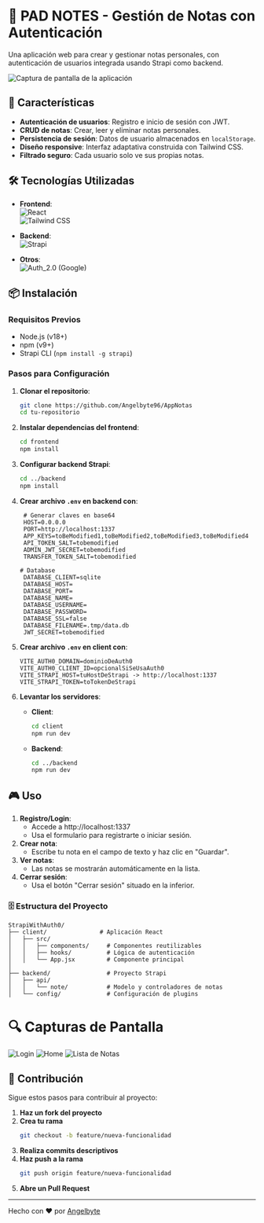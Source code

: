 
# 📝 PAD NOTES - Gestión de Notas con Autenticación

Una aplicación web para crear y gestionar notas personales, con autenticación de usuarios integrada usando Strapi como backend.

![Captura de pantalla de la aplicación](https://res.cloudinary.com/ddinz4ewu/image/upload/v1740539657/Web.png) <!-- Agrega una imagen aquí -->

## 🚀 Características

- **Autenticación de usuarios**: Registro e inicio de sesión con JWT.
- **CRUD de notas**: Crear, leer y eliminar notas personales.
- **Persistencia de sesión**: Datos de usuario almacenados en `localStorage`.
- **Diseño responsive**: Interfaz adaptativa construida con Tailwind CSS.
- **Filtrado seguro**: Cada usuario solo ve sus propias notas.

## 🛠 Tecnologías Utilizadas

- **Frontend**:  
  ![React](https://img.shields.io/badge/React-61DAFB?logo=react&logoColor=black)  
  ![Tailwind CSS](https://img.shields.io/badge/Tailwind_CSS-38B2AC?logo=tailwind-css&logoColor=white)

- **Backend**:  
  ![Strapi](https://img.shields.io/badge/Strapi-2F2E8B?logo=strapi&logoColor=white)

- **Otros**:  
  ![Auth_2.0](https://img.shields.io/badge/Auth_2.0-005e9d?logo=webauthn&logoColor=white&logoSize=auto) (Google)

## 📦 Instalación

### Requisitos Previos

- Node.js (v18+)
- npm (v9+)
- Strapi CLI (`npm install -g strapi`)

### Pasos para Configuración

1. **Clonar el repositorio**:
   ```bash
   git clone https://github.com/Angelbyte96/AppNotas
   cd tu-repositorio
   ```

2. **Instalar dependencias del frontend**:
   ```bash
   cd frontend
   npm install
   ```

3. **Configurar backend Strapi**:
   ```bash
   cd ../backend
   npm install
   ```

4. **Crear archivo `.env` en backend con**:
   ```env
    # Generar claves en base64
    HOST=0.0.0.0
    PORT=http://localhost:1337
    APP_KEYS=toBeModified1,toBeModified2,toBeModified3,toBeModified4
    API_TOKEN_SALT=tobemodified
    ADMIN_JWT_SECRET=tobemodified
    TRANSFER_TOKEN_SALT=tobemodified

   # Database
    DATABASE_CLIENT=sqlite
    DATABASE_HOST=
    DATABASE_PORT=
    DATABASE_NAME=
    DATABASE_USERNAME=
    DATABASE_PASSWORD=
    DATABASE_SSL=false
    DATABASE_FILENAME=.tmp/data.db
    JWT_SECRET=tobemodified
   ```
5. **Crear archivo `.env` en client con**:
   ```env
   VITE_AUTH0_DOMAIN=dominioDeAuth0
   VITE_AUTH0_CLIENT_ID=opcionalSiSeUsaAuth0
   VITE_STRAPI_HOST=tuHostDeStrapi -> http://localhost:1337
   VITE_STRAPI_TOKEN=toTokenDeStrapi
   
7. **Levantar los servidores**:

   - **Client**:
     ```bash
     cd client
     npm run dev
     ```

   - **Backend**:
     ```bash
     cd ../backend
     npm run dev
     ```
## 🎮 Uso
1. **Registro/Login**:
    - Accede a http://localhost:1337
    - Usa el formulario para registrarte o iniciar sesión.
2. **Crear nota**:
    - Escribe tu nota en el campo de texto y haz clic en "Guardar".
3. **Ver notas**:
    - Las notas se mostrarán automáticamente en la lista.
4. **Cerrar sesión**:
    - Usa el botón "Cerrar sesión" situado en la inferior.

### 🗄 Estructura del Proyecto
```
StrapiWithAuth0/
├── client/               # Aplicación React
│   ├── src/
│   │   ├── components/     # Componentes reutilizables
│   │   ├── hooks/          # Lógica de autenticación
│   │   └── App.jsx         # Componente principal
│
├── backend/                # Proyecto Strapi
│   ├── api/
│   │   └── note/           # Modelo y controladores de notas
│   └── config/             # Configuración de plugins

```

# 🔍 Capturas de Pantalla

![Login](https://res.cloudinary.com/ddinz4ewu/image/upload/v1740539807/Login.png)
![Home](https://res.cloudinary.com/ddinz4ewu/image/upload/v1740544025/Home.png)
![Lista de Notas](https://res.cloudinary.com/ddinz4ewu/image/upload/v1740544195/Notes.png)

## 🤝 Contribución

Sigue estos pasos para contribuir al proyecto:

1. **Haz un fork del proyecto**
2. **Crea tu rama**  
   ```bash
   git checkout -b feature/nueva-funcionalidad
   ```
3. **Realiza commits descriptivos**
4. **Haz push a la rama**  
   ```bash
   git push origin feature/nueva-funcionalidad
   ```
5. **Abre un Pull Request**

---

Hecho con ❤️ por [Angelbyte](https://github.com/Angelbyte96)
